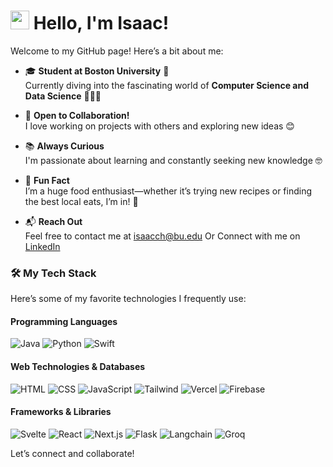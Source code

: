 # <img src="https://raw.githubusercontent.com/MartinHeinz/MartinHeinz/master/wave.gif" width="30" height="30"> Hello, I'm Isaac!

Welcome to my GitHub page! Here’s a bit about me:

- 🎓 **Student at Boston University** 🐶  
  Currently diving into the fascinating world of **Computer Science and Data Science** 👨🏻‍💻

- 🤝 **Open to Collaboration!**  
  I love working on projects with others and exploring new ideas 😊

- 📚 **Always Curious**  
  I'm passionate about learning and constantly seeking new knowledge 🤓

- 🌟 **Fun Fact**  
  I’m a huge food enthusiast—whether it’s trying new recipes or finding the best local eats, I’m in! 🤤

- 📬 **Reach Out**  
  Feel free to contact me at [isaacch@bu.edu](mailto:isaacch@bu.edu)
  Or
  Connect with me on [LinkedIn](https://www.linkedin.com/in/isaacchan1213)

### 🛠️ My Tech Stack

Here’s some of my favorite technologies I frequently use:

#### Programming Languages
![Java](https://img.shields.io/badge/-Java-007396?style=flat-square&logo=java&logoColor=white)
![Python](https://img.shields.io/badge/-Python-3776AB?style=flat-square&logo=python&logoColor=white)
![Swift](https://img.shields.io/badge/-Swift-F05138?style=flat-square&logo=swift&logoColor=white)

#### Web Technologies & Databases
![HTML](https://img.shields.io/badge/-HTML-E34F26?style=flat-square&logo=html5&logoColor=white)
![CSS](https://img.shields.io/badge/-CSS-1572B6?style=flat-square&logo=css3&logoColor=white)
![JavaScript](https://img.shields.io/badge/-JavaScript-F7DF1E?style=flat-square&logo=javascript&logoColor=black)
![Tailwind](https://img.shields.io/badge/-Tailwind%20CSS-06B6D4?style=flat-square&logo=tailwindcss&logoColor=white)
![Vercel](https://img.shields.io/badge/-Vercel-000000?style=flat-square&logo=vercel&logoColor=white)
![Firebase](https://img.shields.io/badge/-Firebase-FFCA28?style=flat-square&logo=firebase&logoColor=black)

#### Frameworks & Libraries
![Svelte](https://img.shields.io/badge/-Svelte-FF3E00?style=flat-square&logo=svelte&logoColor=white)
![React](https://img.shields.io/badge/-React-61DAFB?style=flat-square&logo=react&logoColor=black)
![Next.js](https://img.shields.io/badge/-Next.js-000000?style=flat-square&logo=next.js&logoColor=white)
![Flask](https://img.shields.io/badge/-Flask-000000?style=flat-square&logo=flask&logoColor=white)
![Langchain](https://img.shields.io/badge/-Langchain-000000?style=flat-square&logo=langchain&logoColor=white)
![Groq](https://img.shields.io/badge/-Groq-00B2A9?style=flat-square&logo=groq&logoColor=white)

Let’s connect and collaborate!
